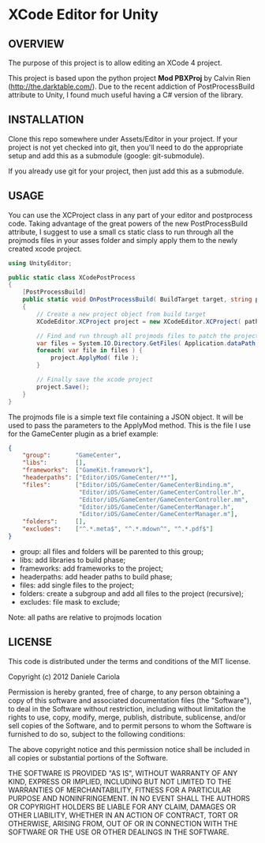 # XCode Editor for Unity

## OVERVIEW

The purpose of this project is to allow editing an XCode 4 project.

This project is based upon the python project **Mod PBXProj** by Calvin Rien (http://the.darktable.com/). Due to the recent addiction of PostProcessBuild attribute to Unity, I found much useful having a C# version of the library.


## INSTALLATION

Clone this repo somewhere under Assets/Editor in your project. If your project is not yet checked into git, then you'll need to do the appropriate setup and add this as a submodule (google: git-submodule).

If you already use git for your project, then just add this as a submodule.


## USAGE

You can use the XCProject class in any part of your editor and postprocess code. Taking advantage of the great powers of the new PostProcessBuild attribute, I suggest to use a small cs static class to run through all the projmods files in your asses folder and simply apply them to the newly created xcode project.

```cs
using UnityEditor;

public static class XCodePostProcess
{
    [PostProcessBuild]
    public static void OnPostProcessBuild( BuildTarget target, string path )
    {
        // Create a new project object from build target
        XCodeEditor.XCProject project = new XCodeEditor.XCProject( path );

        // Find and run through all projmods files to patch the project
        var files = System.IO.Directory.GetFiles( Application.dataPath, "*.projmods", SearchOption.AllDirectories );
        foreach( var file in files ) {
            project.ApplyMod( file );
        }

        // Finally save the xcode project
        project.Save();
    }
}
```

The projmods file is a simple text file containing a JSON object. It will be used to pass the parameters to the ApplyMod method. This is the file I use for the GameCenter plugin as a brief example:

```json
{
    "group":       "GameCenter",
    "libs":        [],
    "frameworks":  ["GameKit.framework"],
    "headerpaths": ["Editor/iOS/GameCenter/**"],
    "files":       ["Editor/iOS/GameCenter/GameCenterBinding.m",
                    "Editor/iOS/GameCenter/GameCenterController.h",
                    "Editor/iOS/GameCenter/GameCenterController.mm",
                    "Editor/iOS/GameCenter/GameCenterManager.h",
                    "Editor/iOS/GameCenter/GameCenterManager.m"],
    "folders":     [],
    "excludes":    ["^.*.meta$", "^.*.mdown^", "^.*.pdf$"]
}
```

- group: all files and folders will be parented to this group;
- libs: add libraries to build phase;
- frameworks: add frameworks to the project;
- headerpaths: add header paths to build phase;
- files: add single files to the project;
- folders: create a subgroup and add all files to the project (recursive);
- excludes: file mask to exclude;

Note: all paths are relative to projmods location


## LICENSE

This code is distributed under the terms and conditions of the MIT license.

Copyright (c) 2012 Daniele Cariola

Permission is hereby granted, free of charge, to any person obtaining a copy of this software and associated documentation files (the "Software"), to deal in the Software without restriction, including without limitation the rights to use, copy, modify, merge, publish, distribute, sublicense, and/or sell copies of the Software, and to permit persons to whom the Software is furnished to do so, subject to the following conditions:

The above copyright notice and this permission notice shall be included in all copies or substantial portions of the Software.

THE SOFTWARE IS PROVIDED "AS IS", WITHOUT WARRANTY OF ANY KIND, EXPRESS OR IMPLIED, INCLUDING BUT NOT LIMITED TO THE WARRANTIES OF MERCHANTABILITY, FITNESS FOR A PARTICULAR PURPOSE AND NONINFRINGEMENT. IN NO EVENT SHALL THE AUTHORS OR COPYRIGHT HOLDERS BE LIABLE FOR ANY CLAIM, DAMAGES OR OTHER LIABILITY, WHETHER IN AN ACTION OF CONTRACT, TORT OR OTHERWISE, ARISING FROM, OUT OF OR IN CONNECTION WITH THE SOFTWARE OR THE USE OR OTHER DEALINGS IN THE SOFTWARE.
